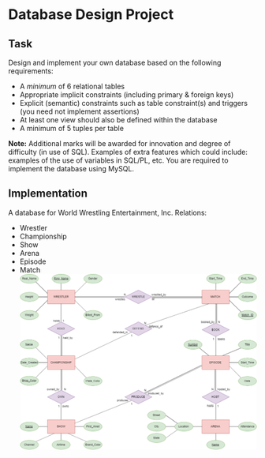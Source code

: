 # Database Design Project

## Task
Design and implement your own database based on the following requirements:

- A *minimum* of 6 relational tables
- Appropriate implicit constraints (including primary & foreign keys)
- Explicit (semantic) constraints such as table constraint(s) and triggers (you need not implement assertions)
- At least one view should also be defined within the database
- A minimum of 5 tuples per table

**Note:** Additional marks will be awarded for innovation and degree of difficulty (in use of SQL). Examples of extra features which could include: examples of the use of variables in SQL/PL, etc.
You are required to implement the database using MySQL.

## Implementation
A database for World Wrestling Entertainment, Inc.
Relations:
- Wrestler
- Championship
- Show
- Arena
- Episode
- Match
![Entity Relationship Diagram](entity-relationship-model.png)